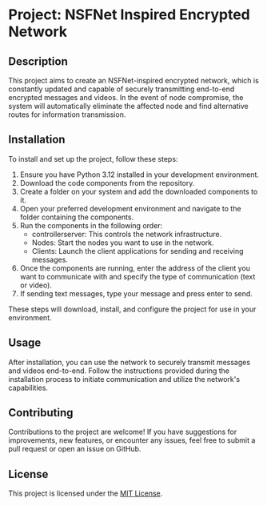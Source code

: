 # Project: NSFNet Inspired Encrypted Network

## Description

This project aims to create an NSFNet-inspired encrypted network, which is constantly updated and capable of securely transmitting end-to-end encrypted messages and videos. In the event of node compromise, the system will automatically eliminate the affected node and find alternative routes for information transmission.

## Installation

To install and set up the project, follow these steps:

1. Ensure you have Python 3.12 installed in your development environment.
2. Download the code components from the repository.
3. Create a folder on your system and add the downloaded components to it.
4. Open your preferred development environment and navigate to the folder containing the components.
5. Run the components in the following order:
   - controllerserver: This controls the network infrastructure.
   - Nodes: Start the nodes you want to use in the network.
   - Clients: Launch the client applications for sending and receiving messages.
6. Once the components are running, enter the address of the client you want to communicate with and specify the type of communication (text or video).
7. If sending text messages, type your message and press enter to send.

These steps will download, install, and configure the project for use in your environment.

## Usage

After installation, you can use the network to securely transmit messages and videos end-to-end. Follow the instructions provided during the installation process to initiate communication and utilize the network's capabilities.

## Contributing

Contributions to the project are welcome! If you have suggestions for improvements, new features, or encounter any issues, feel free to submit a pull request or open an issue on GitHub.

## License

This project is licensed under the [MIT License](LICENSE).
